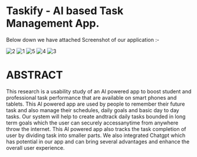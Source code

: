 # Taskify - AI based Task Management App.

Below down we have attached Screenshot of our application :-

![2](https://github.com/vinaysahu16/Taskify-Flutter/assets/74305356/64361663-a782-45b8-aabc-1f7b69e7a941)
![1](https://github.com/vinaysahu16/Taskify-Flutter/assets/74305356/b211c1bc-2c0b-47d8-a741-1d404485b2e0)
![5](https://github.com/vinaysahu16/Taskify-Flutter/assets/74305356/1656fde5-cbfb-4b1c-ba4f-6ce5f13c5c90)
![4](https://github.com/vinaysahu16/Taskify-Flutter/assets/74305356/8b087339-251a-46b6-9fbd-a5acb3215467)
![3](https://github.com/vinaysahu16/Taskify-Flutter/assets/74305356/a28e9527-e156-4ea3-ade9-a05e56387795)

# ABSTRACT
This research is a usability study of an Al powered app to boost student and professional task performance that are available on smart phones and tablets.
This Al powered app are used by people to remember their future task and also manage their schedules, daily goals and basic day to day tasks. 
Our system will help to create andtrack daily tasks bounded in long term goals which the user can securely accessanytime from anywhere throw the internet. 
This Al powered app also tracks the task completion of user by dividing task into smaller parts. We also integrated Chatgpt which has potential in our app and 
can bring several advantages and enhance the overall user experience.
